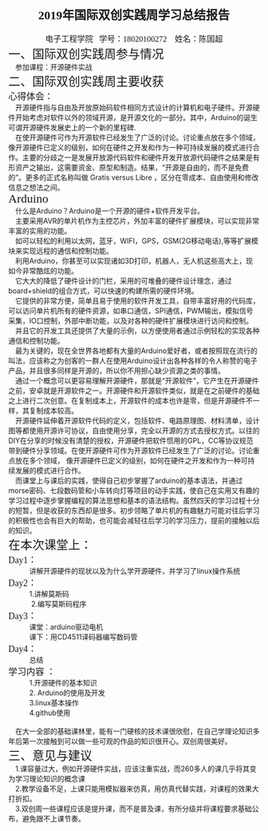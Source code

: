 # <center> <font face="方正小标宋简体" size="5">2019年国际双创实践周学习总结报告</font> </br> </center>
<center> <font face="方正小标宋简体" size="3">电子工程学院&nbsp;&nbsp;	学号：18020100272	&nbsp;&nbsp;	姓名：陈国超</font> </br> </center>
<font face="方正小标宋简体" size="5">一、国际双创实践周参与情况</font> </br>
&emsp;参加课程：开源硬件实战</br>
<font face="方正小标宋简体" size="5">二、国际双创实践周主要收获</font> </br>
<font face="方正小标宋简体" size="4">心得体会：</font> </br>
&emsp;开源硬件指与自由及开放原始码软件相同方式设计的计算机和电子硬件。开源硬件开始考虑对软件以外的领域开源，是开源文化的一部分。其中，Arduino的诞生可谓开源硬件发展史上的一个新的里程碑.</br>
&emsp;在使开源硬件可作为开源软件已经发生了广泛的讨论。讨论重点放在多个领域， 像开源硬件已定义的级别，如何在硬件之开发和作为一种可持续发展的模式进行合作。主要的分歧之一是发展开放源代码软件和硬件开发开放源代码硬件之结果是有形资产之输出，这需要资金、原型和制造。结果，“开源是自由的，而不是免费的”。更多的正式名称叫做 Gratis versus Libre ，区分在零成本、自由使用和修改信息之想法之间。</br>
<font face="方正小标宋简体" size="5">Arduino</font> </br> 
&emsp;什么是Arduino？Arduino是一个开源的硬件+软件开发平台。</br>
&emsp;主要采用AVR的单片机作为主控芯片，外加丰富的硬件扩展模块，可以实现非常丰富的实用的功能。</br>
&emsp;如可以轻松的利用以太网，蓝牙，WIFI，GPS，GSM(2G移动电话),等等扩展模块来实现远程的通信和控制功能。</br>
&emsp;利用Arduino，你甚至可以实现诸如3D打印，机器人，无人机这些高大上，现如今非常酷炫的功能。</br>
&emsp;它大大的降低了硬件设计的门栏，采用的可堆叠的硬件设计理念，通过board+shield的组合方式，可以快速的构建所需的硬件环境。</br>
&emsp;它提供的非常方便，简单且易于使用的软件开发工具，自带丰富好用的代码库，可以访问单片机所有的硬件资源，如串口通信，SPI通信，PWM输出，模拟信号采集，IO口控制，外部中断功能，以及对各种的硬件扩展模块进行访问和控制。</br>
&emsp;并且它的开发工具还提供了大量的示例，以方便使用者通过示例轻松的实现各种通信和控制功能。</br>
&emsp;最为关键的，现在全世界各地都有大量的Arduino爱好者，或者按照现在流行的叫法，应该称之为创客的一群人在使用Arduino设计出各种各样的令人称赞的电子产品，并且很多同样是开源的，所以你不用担心缺少资源之类的事情。</br>
&emsp;通过一个概念可以更容易理解开源硬件，那就是“开源软件”，它产生在开源硬件之前，安卓就是开源软件之一。开源硬件和开源软件类似，就是在之前硬件的基础之上进行二次创意。在复制成本上，开源软件的成本也许是零，但是开源硬件不一样，其复制成本较高。</br>
&emsp;开源硬件延伸着开源软件代码的定义，包括软件、电路原理图、材料清单，设计图等都使用开源许可协议，自由使用分享，完全以开源的方式去授权方式。以往的DIY在分享的时候没有清楚的授权，开源硬件把软件惯用的GPL，CC等协议规范带到硬件分享领域。在使开源硬件可作为开源软件已经发生了广泛的讨论。讨论重点放在多个领域， 像开源硬件已定义的级别，如何在硬件之开发和作为一种可持续发展的模式进行合作。</br>
&emsp;而课堂上与课后的实践，使得自己初步掌握了arduino的基本语法，并通过morse密码、七段数码管和小车转向灯等项目的动手实践，使自己在实用又有趣的学习过程中逐步掌握编程的算法思想和基本的语法结构。虽然四天的学习过程十分的短暂，但是收获的东西却是很多。初步领略了单片机的有趣魅力可能对往后学习的积极性也会有巨大的帮助，也可能会减轻往后学习的学习压力，提前的接触以后的知识。</br>
<font face="方正小标宋简体" size="5">在本次课堂上：</font> </br> 
 <font face="方正小标宋简体" size="4">Day1：</font> </br> 
&emsp;&emsp;&emsp;讲解开源硬件的现状以及为什么学开源硬件，并学习了linux操作系统</br>
<font face="方正小标宋简体" size="4">Day2：</font> </br> 
&emsp;&emsp;&emsp;1.讲解莫斯码 </br>
&emsp;&emsp;&emsp; 2.编写莫斯码程序</br>   			
<font face="方正小标宋简体" size="4">Day3：</font> </br> 
&emsp;&emsp;&emsp;课堂：arduino驱动电机 </br>           
&emsp;&emsp;&emsp;课下：用CD4511译码器编写数码管 </br>           
<font face="方正小标宋简体" size="4">Day4：</font> </br> 
&emsp;&emsp;&emsp;总结</br>
<font face="方正小标宋简体" size="4">学习内容 ：</font> </br> 
&emsp;&emsp;&emsp;1.开源硬件的基本知识 </br>
&emsp;&emsp;&emsp;2. Arduino的使用及开发</br>
&emsp;&emsp;&emsp;3.linux基本操作</br>
&emsp;&emsp;&emsp;4.github使用</br>
<br/>
&emsp;在大一全部的基础课林里，能有一门硬核的技术课很欣慰，在自己学理论知识多年后第一次接触到可以做一些可观的作品的知识很开心。双创周很美好。</br>
<font face="方正小标宋简体" size="5">三、意见与建议</font> </br> 
&emsp;1.课容量过大，例如开源硬件实战，应该注重实战，而260多人的课几乎将其变为学习理论知识的概念课</br>
&emsp;2.教学设备不足，上课只能用模拟器来仿真，用仿真代替实践，对课程的效果大打折扣。</br>
&emsp;3.双创周一些课程应该是提升课，而不是普及课，有所分级并将课程要求基础公布，避免跟不上课节奏。</br>
